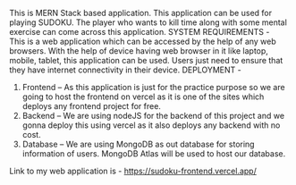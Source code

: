 This is MERN Stack based application. 
This application can be used for playing SUDOKU. The player who wants to kill time along with some mental exercise can come across this application. 
SYSTEM REQUIREMENTS -  
This is a web application which can be accessed by the help of any web browsers. With the help of device having web browser in it like laptop, mobile, tablet, this application can be used. Users just need to ensure that they have internet connectivity in their device.
DEPLOYMENT -
1. Frontend – As this application is just for the practice purpose so we are going to host the frontend on vercel as it is one of the sites which deploys any frontend project for free.  
2. Backend – We are using nodeJS for the backend of this project and we gonna deploy this using vercel as it also deploys any backend with no cost. 
3. Database – We are using MongoDB as out database for storing information of users. MongoDB Atlas will be used to host our database.

Link to my web application is - https://sudoku-frontend.vercel.app/

